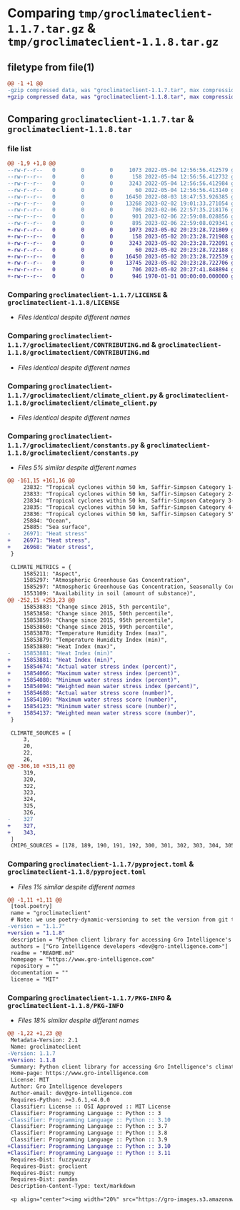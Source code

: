 # Comparing `tmp/groclimateclient-1.1.7.tar.gz` & `tmp/groclimateclient-1.1.8.tar.gz`

## filetype from file(1)

```diff
@@ -1 +1 @@
-gzip compressed data, was "groclimateclient-1.1.7.tar", max compression
+gzip compressed data, was "groclimateclient-1.1.8.tar", max compression
```

## Comparing `groclimateclient-1.1.7.tar` & `groclimateclient-1.1.8.tar`

### file list

```diff
@@ -1,9 +1,8 @@
--rw-r--r--   0        0        0     1073 2022-05-04 12:56:56.412579 groclimateclient-1.1.7/LICENSE
--rw-r--r--   0        0        0      158 2022-05-04 12:56:56.412732 groclimateclient-1.1.7/README.md
--rw-r--r--   0        0        0     3243 2022-05-04 12:56:56.412984 groclimateclient-1.1.7/groclimateclient/CONTRIBUTING.md
--rw-r--r--   0        0        0       60 2022-05-04 12:56:56.413140 groclimateclient-1.1.7/groclimateclient/__init__.py
--rw-r--r--   0        0        0    16450 2022-08-03 18:47:53.926385 groclimateclient-1.1.7/groclimateclient/climate_client.py
--rw-r--r--   0        0        0    13268 2023-02-02 19:01:33.271054 groclimateclient-1.1.7/groclimateclient/constants.py
--rw-r--r--   0        0        0      706 2023-02-06 22:57:35.218176 groclimateclient-1.1.7/pyproject.toml
--rw-r--r--   0        0        0      901 2023-02-06 22:59:08.028856 groclimateclient-1.1.7/setup.py
--rw-r--r--   0        0        0      895 2023-02-06 22:59:08.029341 groclimateclient-1.1.7/PKG-INFO
+-rw-r--r--   0        0        0     1073 2023-05-02 20:23:28.721809 groclimateclient-1.1.8/LICENSE
+-rw-r--r--   0        0        0      158 2023-05-02 20:23:28.721908 groclimateclient-1.1.8/README.md
+-rw-r--r--   0        0        0     3243 2023-05-02 20:23:28.722091 groclimateclient-1.1.8/groclimateclient/CONTRIBUTING.md
+-rw-r--r--   0        0        0       60 2023-05-02 20:23:28.722188 groclimateclient-1.1.8/groclimateclient/__init__.py
+-rw-r--r--   0        0        0    16450 2023-05-02 20:23:28.722539 groclimateclient-1.1.8/groclimateclient/climate_client.py
+-rw-r--r--   0        0        0    13745 2023-05-02 20:23:28.722706 groclimateclient-1.1.8/groclimateclient/constants.py
+-rw-r--r--   0        0        0      706 2023-05-02 20:27:41.848894 groclimateclient-1.1.8/pyproject.toml
+-rw-r--r--   0        0        0      946 1970-01-01 00:00:00.000000 groclimateclient-1.1.8/PKG-INFO
```

### Comparing `groclimateclient-1.1.7/LICENSE` & `groclimateclient-1.1.8/LICENSE`

 * *Files identical despite different names*

### Comparing `groclimateclient-1.1.7/groclimateclient/CONTRIBUTING.md` & `groclimateclient-1.1.8/groclimateclient/CONTRIBUTING.md`

 * *Files identical despite different names*

### Comparing `groclimateclient-1.1.7/groclimateclient/climate_client.py` & `groclimateclient-1.1.8/groclimateclient/climate_client.py`

 * *Files identical despite different names*

### Comparing `groclimateclient-1.1.7/groclimateclient/constants.py` & `groclimateclient-1.1.8/groclimateclient/constants.py`

 * *Files 5% similar despite different names*

```diff
@@ -161,15 +161,16 @@
     23832: "Tropical cyclones within 50 km, Saffir-Simpson Category 1-5",
     23833: "Tropical cyclones within 50 km, Saffir-Simpson Category 2-5",
     23834: "Tropical cyclones within 50 km, Saffir-Simpson Category 3-5",
     23835: "Tropical cyclones within 50 km, Saffir-Simpson Category 4-5",
     23836: "Tropical cyclones within 50 km, Saffir-Simpson Category 5",
     25884: "Ocean",
     25885: "Sea surface",
-    26971: "Heat stress"
+    26971: "Heat stress",
+    26968: "Water stress",
 }
 
 CLIMATE_METRICS = {
     1585211: "Aspect",
     1585297: "Atmospheric Greenhouse Gas Concentration",
     1585297: "Atmospheric Greenhouse Gas Concentration, Seasonally Corrected",
     1553109: "Availability in soil (amount of substance)",
@@ -252,15 +253,23 @@
     15853883: "Change since 2015, 5th percentile",
     15853858: "Change since 2015, 50th percentile",
     15853859: "Change since 2015, 95th percentile",
     15853860: "Change since 2015, 99th percentile",
     15853878: "Temperature Humidity Index (max)",
     15853879: "Temperature Humidity Index (min)",
     15853880: "Heat Index (max)",
-    15853881: "Heat Index (min)"
+    15853881: "Heat Index (min)",
+    15854674: "Actual water stress index (percent)",
+    15854066: "Maximum water stress index (percent)",
+    15854080: "Minimum water stress index (percent)",
+    15854094: "Weighted mean water stress index (percent)",
+    15854688: "Actual water stress score (number)",
+    15854109: "Maximum water stress score (number)",
+    15854123: "Minimum water stress score (number)",
+    15854137: "Weighted mean water stress score (number)",
 }
 
 CLIMATE_SOURCES = [
     3,
     20,
     22,
     26,
@@ -306,10 +315,11 @@
     319,
     320,
     322,
     323,
     324,
     325,
     326,
-    327
+    327,
+    343,
 ]
 CMIP6_SOURCES = [178, 189, 190, 191, 192, 300, 301, 302, 303, 304, 305, 306, 307, 308, 309]
```

### Comparing `groclimateclient-1.1.7/pyproject.toml` & `groclimateclient-1.1.8/pyproject.toml`

 * *Files 1% similar despite different names*

```diff
@@ -1,11 +1,11 @@
 [tool.poetry]
 name = "groclimateclient"
 # Note: we use poetry-dynamic-versioning to set the version from git tags.
-version = "1.1.7"
+version = "1.1.8"
 description = "Python client library for accessing Gro Intelligence's climate data"
 authors = ["Gro Intelligence developers <dev@gro-intelligence.com>"]
 readme = "README.md"
 homepage = "https://www.gro-intelligence.com"
 repository = ""
 documentation = ""
 license = "MIT"
```

### Comparing `groclimateclient-1.1.7/PKG-INFO` & `groclimateclient-1.1.8/PKG-INFO`

 * *Files 18% similar despite different names*

```diff
@@ -1,22 +1,23 @@
 Metadata-Version: 2.1
 Name: groclimateclient
-Version: 1.1.7
+Version: 1.1.8
 Summary: Python client library for accessing Gro Intelligence's climate data
 Home-page: https://www.gro-intelligence.com
 License: MIT
 Author: Gro Intelligence developers
 Author-email: dev@gro-intelligence.com
 Requires-Python: >=3.6.1,<4.0.0
 Classifier: License :: OSI Approved :: MIT License
 Classifier: Programming Language :: Python :: 3
-Classifier: Programming Language :: Python :: 3.10
 Classifier: Programming Language :: Python :: 3.7
 Classifier: Programming Language :: Python :: 3.8
 Classifier: Programming Language :: Python :: 3.9
+Classifier: Programming Language :: Python :: 3.10
+Classifier: Programming Language :: Python :: 3.11
 Requires-Dist: fuzzywuzzy
 Requires-Dist: groclient
 Requires-Dist: numpy
 Requires-Dist: pandas
 Description-Content-Type: text/markdown
 
 <p align="center"><img width="20%" src="https://gro-images.s3.amazonaws.com/Gro-Logo-Emble-Blue-LARGE.svg"></p>
```


